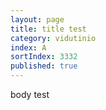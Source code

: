 ```yaml
---
layout: page
title: title test
category: vidutinio
index: A
sortIndex: 3332
published: true
---
```

body test
